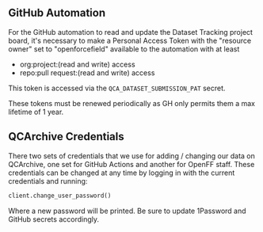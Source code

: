 ## GitHub Automation

For the GitHub automation to read and update the Dataset Tracking project board, it's necessary to make a Personal Access Token with the "resource owner" set to "openforcefield" available to the automation with at least 
* org:project:(read and write) access
* repo:pull request:(read and write) access

This token is accessed via the `QCA_DATASET_SUBMISSION_PAT` secret.

These tokens must be renewed periodically as GH only permits them a max lifetime of 1 year.

## QCArchive Credentials
There two sets of credentials that we use for adding / changing our data on QCArchive, one set for GitHub Actions
and another for OpenFF staff. These credentials can be changed at any time by logging in with the current credentials and running:
```python
client.change_user_password()
```
Where a new password will be printed. Be sure to update 1Password and GitHub secrets accordingly.
